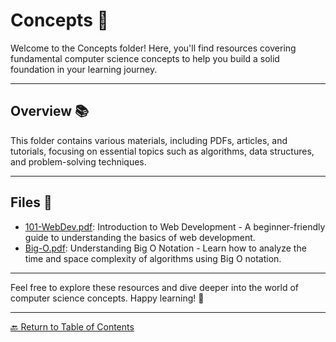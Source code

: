 # Concepts 🧠

Welcome to the Concepts folder! Here, you'll find resources covering fundamental computer science concepts to help you build a solid foundation in your learning journey.

---
## Overview 📚

This folder contains various materials, including PDFs, articles, and tutorials, focusing on essential topics such as algorithms, data structures, and problem-solving techniques.

---
## Files 📄

- [101-WebDev.pdf](101-WebDev.pdf): Introduction to Web Development - A beginner-friendly guide to understanding the basics of web development.
- [Big-O.pdf](Big-O.pdf): Understanding Big O Notation - Learn how to analyze the time and space complexity of algorithms using Big O notation.

---
Feel free to explore these resources and dive deeper into the world of computer science concepts. Happy learning! 🚀

---
[🔙 Return to Table of Contents](/README.md)